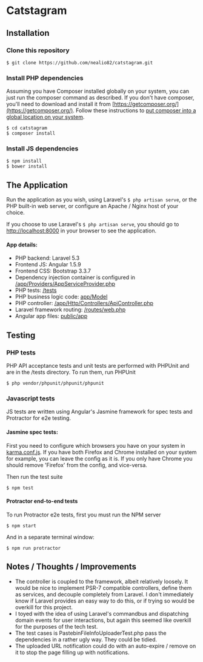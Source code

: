 # Catstagram

## Installation

### Clone this repository
    $ git clone https://github.com/nealio82/catstagram.git

### Install PHP dependencies

Assuming you have Composer installed globally on your system, you can just run the composer command as described. If you don't have composer, you'll need to download and install it from [https://getcomposer.org/](https://getcomposer.org/). Follow these instructions to [put composer into a global location on your system]((https://getcomposer.org/doc/00-intro.md#globally)).

    $ cd catstagram
    $ composer install
    
### Install JS dependencies
    $ npm install
    $ bower install
    
## The Application

Run the application as you wish, using Laravel's ```$ php artisan serve```, or the PHP built-in web server, or configure an Apache / Nginx host of your choice.

If you choose to use Laravel's ```$ php artisan serve```, you should go to [http://localhost:8000](http://localhost:8000) in your browser to see the application.

#### App details:
- PHP backend: Laravel 5.3
- Frontend JS: Angular 1.5.9
- Frontend CSS: Bootstrap 3.3.7
- Dependency injection container is configured in [/app/Providers/AppServiceProvider.php](/app/Providers/AppServiceProvider.php)
- PHP tests: [/tests](/tests)
- PHP business logic code: [app/Model](app/Model)
- PHP controller: [/app/Http/Controllers/ApiController.php](/app/Http/Controllers/ApiController.php)
- Laravel framework routing: [/routes/web.php](/routes/web.php)
- Angular app files: [public/app](public/app)


## Testing

### PHP tests

PHP API acceptance tests and unit tests are performed with PHPUnit and are in the /tests directory. To run them, run PHPUnit

    $ php vendor/phpunit/phpunit/phpunit
    

### Javascript tests

JS tests are written using Angular's Jasmine framework for spec tests and Protractor for e2e testing.

#### Jasmine spec tests:

First you need to configure which browsers you have on your system in [karma.conf.js](karma.conf.js). If you have both Firefox and Chrome installed on your system for example, you can leave the config as it is. If you only have Chrome you should remove 'Firefox' from the config, and vice-versa.
  
Then run the test suite

    $ npm test
    
#### Protractor end-to-end tests
    
To run Protractor e2e tests, first you must run the NPM server

    $ npm start
    
And in a separate terminal window:

    $ npm run protractor
    
## Notes / Thoughts / Improvements

- The controller is coupled to the framework, albeit relatively loosely. It would be nice to implement PSR-7 compatible controllers, define them as services, and decouple completely from Laravel. I don't immediately know if Laravel provides an easy way to do this, or if trying so would be overkill for this project.
- I toyed with the idea of using Laravel's commandbus and dispatching domain events for user interactions, but again this seemed like overkill for the purposes of the tech test.
- The test cases is PastebinFileInfoUploaderTest.php pass the dependencies in a rather ugly way. They could be tidied.
- The uploaded URL notification could do with an auto-expire / remove on it to stop the page filling up with notifications.